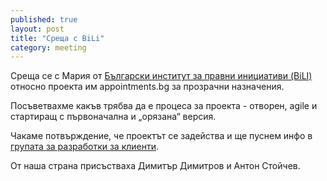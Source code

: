 ```yaml
---
published: true
layout: post
title: "Среща с BiLi"
category: meeting
---
```


Среща се с Мария от [Български институт за правни инициативи (BiLI)](http://www.bili-bg.org/) относно проекта им appointments.bg за прозрачни назначения.

Посъветвахме какъв трябва да е процеса за проекта - отворен, agile и стартиращ с първоначална и „орязана“ версия.

Чакаме потвърждение, че проектът се задейства и ще пуснем инфо в [групата за разработки за клиенти](https://www.facebook.com/groups/652504658174428/).

От наша страна присъстваха Димитър Димитров и Антон Стойчев.